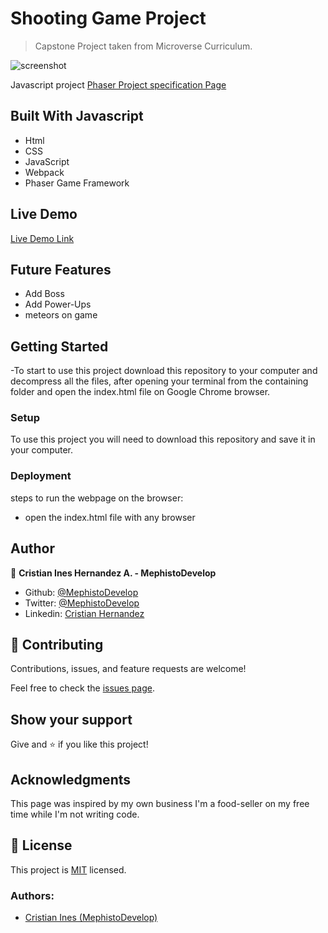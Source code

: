 # Shooting Game Project

> Capstone Project taken from Microverse Curriculum.

![screenshot](./screenshotphaser.gif)

Javascript project [Phaser Project specification Page](https://www.notion.so/Shooter-game-203e819041c7486bb36f9e65faecba27)

## Built With Javascript

- Html
- CSS
- JavaScript
- Webpack
- Phaser Game Framework

## Live Demo

[Live Demo Link](https://mephistodevelop.github.io/phaser_shooting_game/)

## Future Features

- Add Boss
- Add Power-Ups
- meteors on game

## Getting Started

-To start to use this project download this repository to your computer and decompress all the files, after opening your terminal from the containing folder and open the index.html file on Google Chrome browser.

### Setup

To use this project you will need to download this repository and save it in your computer.

### Deployment

steps to run the webpage on the browser:

- open the index.html file with any browser

## Author

👤 **Cristian Ines Hernandez A. - MephistoDevelop**

- Github: [@MephistoDevelop](https://github.com/MephistoDevelop)
- Twitter: [@MephistoDevelop](https://twitter.com/MephistoDevelop)
- Linkedin: [Cristian Hernandez](https://www.linkedin.com/in/cristian-hernandez1992/)

## 🤝 Contributing

Contributions, issues, and feature requests are welcome!

Feel free to check the [issues page](issues/).

## Show your support

Give and ⭐️ if you like this project!

## Acknowledgments

This page was inspired by my own business I'm a food-seller on my free time while I'm not writing code.

## 📝 License

This project is [MIT](lic.url) licensed.

### Authors:

- [Cristian Ines (MephistoDevelop)](https://github.com/MephistoDevelop)
